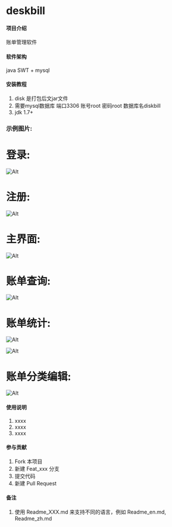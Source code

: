 # deskbill

#### 项目介绍
账单管理软件

#### 软件架构
java SWT + mysql  



#### 安装教程

1. disk 是打包后文jar文件
2. 需要mysql数据库  端口3306 账号root 密码root 数据库名diskbill
3. jdk 1.7+

### 示例图片:
# 登录:
![Alt](https://github.com/LIAILU526214/deskbill/blob/master/exampleImg/1571889866.jpg)

# 注册:
![Alt](https://github.com/LIAILU526214/deskbill/blob/master/exampleImg/1571889913(1).jpg)

# 主界面:
![Alt](https://github.com/LIAILU526214/deskbill/blob/master/exampleImg/1571889953.jpg)

# 账单查询:
![Alt](https://github.com/LIAILU526214/deskbill/blob/master/exampleImg/1571889997(1).jpg)

# 账单统计:
![Alt](https://github.com/LIAILU526214/deskbill/blob/master/exampleImg/1571890078(1).png)

![Alt](https://github.com/LIAILU526214/deskbill/blob/master/exampleImg/1571890110(1).png)

# 账单分类编辑:
![Alt](https://github.com/LIAILU526214/deskbill/blob/master/exampleImg/1571889979(1).jpg)

#### 使用说明

1. xxxx
2. xxxx
3. xxxx

#### 参与贡献

1. Fork 本项目
2. 新建 Feat_xxx 分支
3. 提交代码
4. 新建 Pull Request


#### 备注

1. 使用 Readme\_XXX.md 来支持不同的语言，例如 Readme\_en.md, Readme\_zh.md
